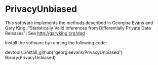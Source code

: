 # PrivacyUnbiased

This software implements the methods described in Georgina Evans and Gary King, 
"Statistically Valid Inferences from Differentially Private Data Releases"; See 
http://garyking.org/dpd

Install the software by running the following code: 

devtools::install_github("georgieevans/PrivacyUnbiased")
library(PrivacyUnbiased)

